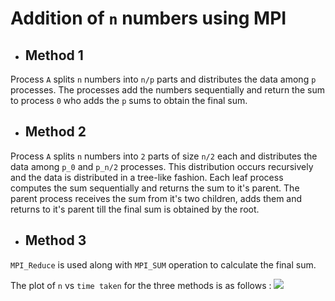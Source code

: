 # Addition of `n` numbers using MPI

- ## Method 1
Process `A` splits `n` numbers into `n/p` parts and distributes the data among `p` processes. The processes add the numbers sequentially and return the sum to process `0` who adds the `p` sums to obtain the final sum.

- ## Method 2
Process `A` splits `n` numbers into `2` parts of size `n/2` each and distributes the data among `p_0` and `p_n/2` processes. This distribution occurs recursively and the data is distributed in a tree-like fashion. Each leaf process computes the sum sequentially and returns the sum to it's parent. The parent process receives the sum from it's two children, adds them and returns to it's parent till the final sum is obtained by the root. 

- ## Method 3
`MPI_Reduce` is used along with `MPI_SUM` operation to calculate the final sum.

The plot of `n` vs `time taken` for the three methods is as follows : 
![](plot.png)